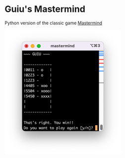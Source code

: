 # Guiu's Mastermind

Python version of the classic game [Mastermind](https://en.wikipedia.org/wiki/Mastermind_(board_game))

![game_board](mastermind.png)